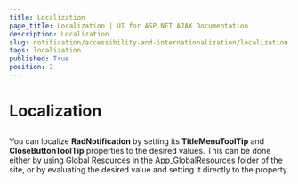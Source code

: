 ```yaml
---
title: Localization
page_title: Localization | UI for ASP.NET AJAX Documentation
description: Localization
slug: notification/accessibility-and-internationalization/localization
tags: localization
published: True
position: 2
---
```


# Localization



## 

You can localize __RadNotification__ by setting its __TitleMenuToolTip__ and __CloseButtonToolTip__ properties to the desired values. This can be done either by using Global Resources in the App_GlobalResources folder of the site, or by evaluating the desired value and setting it directly to the property.
